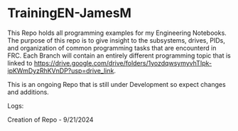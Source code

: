 # TrainingEN-JamesM

This Repo holds all programming examples for my Engineering Notebooks. The purpose of this repo is to give insight to the subsystems, drives, PIDs, and organization of common programming tasks that are encounterd in FRC. Each Branch will contain an entirely different programming topic that is linked to https://drive.google.com/drive/folders/1yozdqwsymyvhTIpk-ipKWmDyzRhKVnDP?usp=drive_link.

This is an ongoing Repo that is still under Development so expect changes and additions.

Logs:

Creation of Repo - 9/21/2024
